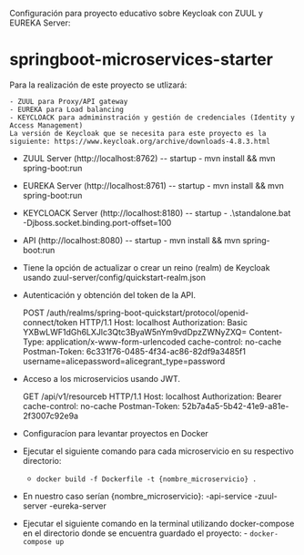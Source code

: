 Configuración para proyecto educativo sobre Keycloak con ZUUL y EUREKA Server:

# springboot-microservices-starter

Para la realización de este proyecto se utlizará:

	- ZUUL para Proxy/API gateway
	- EUREKA para Load balancing
	- KEYCLOACK para admiminstración y gestión de credenciales (Identity y Access Management)
	La versión de Keycloak que se necesita para este proyecto es la siguiente: https://www.keycloak.org/archive/downloads-4.8.3.html
	

- ZUUL Server (http://localhost:8762)
	-- startup - mvn install && mvn spring-boot:run
- EUREKA Server (http://localhost:8761) 
	-- startup - mvn install && mvn spring-boot:run
- KEYCLOACK Server (http://localhost:8180)
	-- startup - .\standalone.bat -Djboss.socket.binding.port-offset=100
- API (http://localhost:8080)
	-- startup - mvn install && mvn spring-boot:run
	
- Tiene la opción de actualizar o crear un reino (realm) de Keycloak usando zuul-server/config/quickstart-realm.json	
	
- Autenticación y obtención del token de la API.

	POST /auth/realms/spring-boot-quickstart/protocol/openid-connect/token HTTP/1.1
	Host: localhost
	Authorization: Basic YXBwLWF1dGh6LXJlc3Qtc3ByaW5nYm9vdDpzZWNyZXQ=
	Content-Type: application/x-www-form-urlencoded
	cache-control: no-cache
	Postman-Token: 6c331f76-0485-4f34-ac86-82df9a3485f1
	username=alicepassword=alicegrant_type=password
	
- Acceso a los microservicios usando JWT.

	GET /api/v1/resourceb HTTP/1.1
	Host: localhost
	Authorization: Bearer <JSON Web Token>
	cache-control: no-cache
	Postman-Token: 52b7a4a5-5b42-41e9-a81e-2f3007c92e9a

- Configuracíon para levantar proyectos en Docker
- Ejecutar el siguiente comando para cada microservicio en su respectivo directorio:
 	- `docker build -f Dockerfile -t {nombre_microservicio} .`

- En nuestro caso serían {nombre_microservicio}:
	-api-service
	-zuul-server
	-eureka-server

- Ejecutar el siguiente comando en la terminal utilizando docker-compose en el directorio donde se encuentra guardado el proyecto:
        - `docker-compose up` 
           
